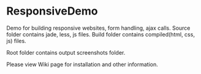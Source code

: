 # ResponsiveDemo
Demo for building responsive websites, form handling, ajax calls.
Source folder contains jade, less, js files. Build folder contains compiled(html, css, js) files.

Root folder contains output screenshots folder.

Please view Wiki page for installation and other information.
